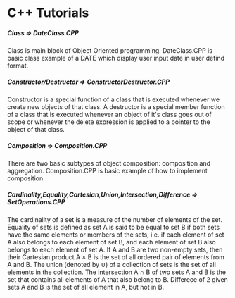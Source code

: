 # C++ Tutorials

##### Class => DateClass.CPP
Class is main block of Object Oriented programming.
DateClass.CPP is basic class example of a DATE which display user input date in user defind format.

##### Constructor/Destructor => ConstructorDestructor.CPP
Constructor is a special function of a class that is executed whenever we create new objects of that class.
A destructor is a special member function of a class that is executed whenever an object of it's class goes out of scope or whenever the delete expression is applied to a pointer to the object of that class.

##### Composition => Composition.CPP
There are two basic subtypes of object composition: composition and aggregation. Composition.CPP is basic example of how to implement composition

##### Cardinality,Equality,Cartesian,Union,Intersection,Difference => SetOperations.CPP
The cardinality of a set is a measure of the number of elements of the set.
Equality of sets is defined as set A is said to be equal to set B if both sets have the same elements or members of the sets, i.e. if each element of set A also belongs to each element of set B, and each element of set B also belongs to each element of set A.
If A and B are two non-empty sets, then their Cartesian product A × B is the set of all ordered pair of elements from A and B.
The union (denoted by ∪) of a collection of sets is the set of all elements in the collection.
The intersection A ∩ B of two sets A and B is the set that contains all elements of A that also belong to B. 
Differece of 2 given sets A and B is the set of all element in A, but not in B.
